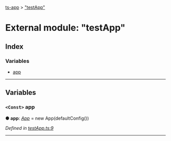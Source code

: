 [ts-app](../README.md) > ["testApp"](../modules/_testapp_.md)

# External module: "testApp"

## Index

### Variables

* [app](_testapp_.md#app)

---

## Variables

<a id="app"></a>

### `<Const>` app

**● app**: *[App](../classes/_app_.app.md)* =  new App(defaultConfig())

*Defined in [testApp.ts:9](https://github.com/jmeyers91/ts-app/blob/a37a505/src/testApp.ts#L9)*

___

